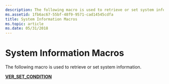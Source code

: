 ```yaml
---
description: The following macro is used to retrieve or set system information.
ms.assetid: 1fb6ac67-55bf-48f9-9571-cad14545cdfa
title: System Information Macros
ms.topic: article
ms.date: 05/31/2018
---
```


# System Information Macros

The following macro is used to retrieve or set system information.

<dl>

[**VER\_SET\_CONDITION**](/windows/desktop/api/Winnt/nf-winnt-ver_set_condition)  
</dl>

 

 



